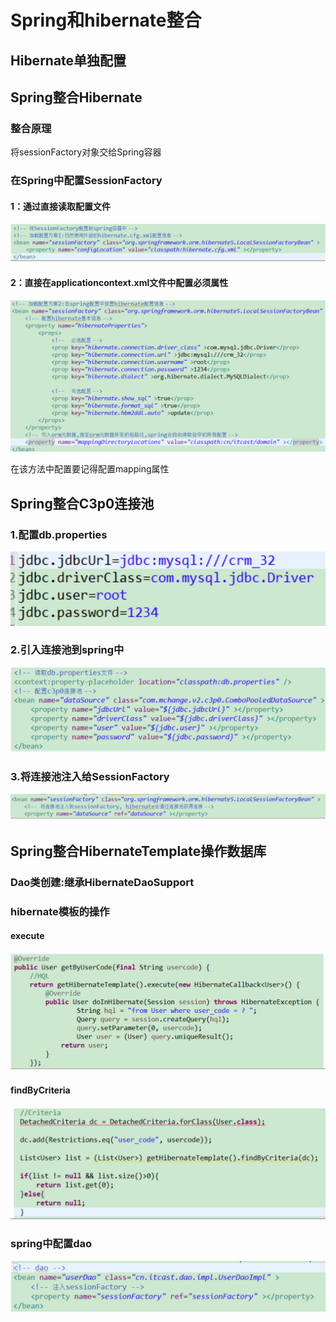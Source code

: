 # Spring和hibernate整合

## Hibernate单独配置

## Spring整合Hibernate

### 整合原理

将sessionFactory对象交给Spring容器

### 在Spring中配置SessionFactory

#### 1：通过直接读取配置文件

![](../../../.gitbook/assets/image%20%28119%29.png)

#### 2：直接在applicationcontext.xml文件中配置必须属性

![](../../../.gitbook/assets/image%20%2867%29.png)

在该方法中配置要记得配置mapping属性



## Spring整合C3p0连接池

### 1.配置db.properties

![](../../../.gitbook/assets/image%20%28161%29.png)

### 2.引入连接池到spring中

![](../../../.gitbook/assets/image%20%28112%29.png)

### 3.将连接池注入给SessionFactory

![](../../../.gitbook/assets/image%20%28133%29.png)

## Spring整合HibernateTemplate操作数据库

### Dao类创建:继承HibernateDaoSupport

### hibernate模板的操作

#### execute

![](../../../.gitbook/assets/image%20%28126%29.png)

#### findByCriteria

![](../../../.gitbook/assets/image%20%2899%29.png)

### spring中配置dao

![](../../../.gitbook/assets/image%20%28192%29.png)



